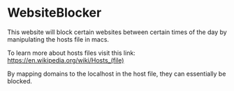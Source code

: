 # WebsiteBlocker

This website will block certain websites between certain times of the day by manipulating the hosts file in macs. 

To learn more about hosts files visit this link: https://en.wikipedia.org/wiki/Hosts_(file)

By mapping domains to the localhost in the host file, they can essentially be blocked. 
